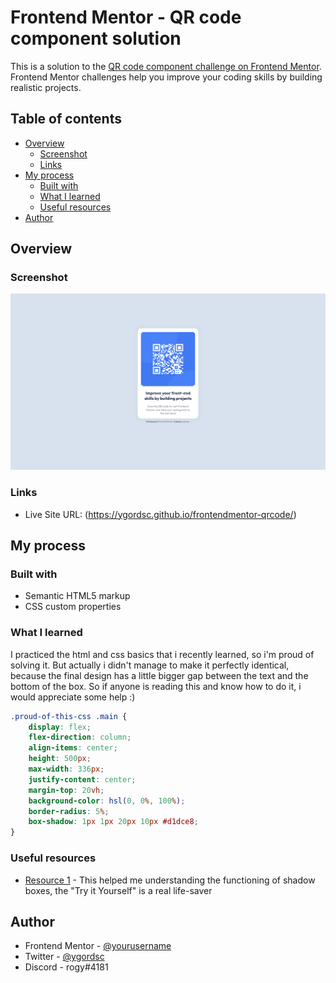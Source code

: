 # Frontend Mentor - QR code component solution

This is a solution to the [QR code component challenge on Frontend Mentor](https://www.frontendmentor.io/challenges/qr-code-component-iux_sIO_H). Frontend Mentor challenges help you improve your coding skills by building realistic projects. 

## Table of contents

- [Overview](#overview)
  - [Screenshot](#screenshot)
  - [Links](#links)
- [My process](#my-process)
  - [Built with](#built-with)
  - [What I learned](#what-i-learned)
  - [Useful resources](#useful-resources)
- [Author](#author)


## Overview

### Screenshot

![](./src/images/screenshot-fm-challenge.png)

### Links

- Live Site URL: (https://ygordsc.github.io/frontendmentor-qrcode/)


## My process

### Built with

- Semantic HTML5 markup
- CSS custom properties

### What I learned

I practiced the html and css basics that i recently learned, so i'm proud of solving it. But actually i didn't manage to make it perfectly identical, because the final design has a little bigger gap between the text and the bottom of the box. So if anyone is reading this and know how to do it, i would appreciate some help :)

```css
.proud-of-this-css .main {
    display: flex; 
    flex-direction: column; 
    align-items: center;
    height: 500px;
    max-width: 336px;
    justify-content: center;
    margin-top: 20vh;
    background-color: hsl(0, 0%, 100%);
    border-radius: 5%;
    box-shadow: 1px 1px 20px 10px #d1dce8;
}
```

### Useful resources

- [Resource 1](https://www.w3schools.com/cssref/css3_pr_box-shadow.php) - This helped me understanding the functioning of shadow boxes, the "Try it Yourself" is a real life-saver


## Author

- Frontend Mentor - [@yourusername](https://www.frontendmentor.io/profile/ygordsc)
- Twitter - [@ygordsc](https://www.twitter.com/ygordsc)
- Discord - rogy#4181




